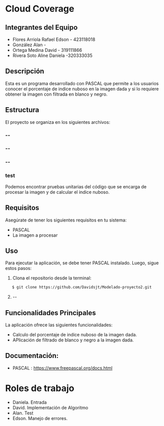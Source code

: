 # Cloud Coverage

## Integrantes del Equipo
* Flores Arriola Rafael Edson - 423118018
* González Alan - 
* Ortega Medina David - 319111866
* Rivera Soto Aline Daniela -320333035

## Descripción
Esta es un programa desarrollado con PASCAL que permite a los usuarios conocer el porcentaje de indice nuboso en la imagen dada y si lo requiere obtener la imagen con filtrada en blanco y negro.

## Estructura 
El proyecto se organiza en los siguientes archivos:

### --

### --

### --
### test
Podemos encontrar pruebas unitarias del código que se encarga de procesar la imagen y de calcular el indice nuboso.

## Requisitos

Asegúrate de tener los siguientes requisitos en tu sistema:

- PASCAL
- La imagen a procesar

## Uso
Para ejecutar la aplicación, se debe tener  PASCAL instalado. Luego, sigue estos pasos:

1. Clona el repositorio desde la terminal:

```bash
   $ git clone https://github.com/Davidsjt/Modelado-proyecto2.git
```

2. --

## Funcionalidades Principales
La aplicación ofrece las siguientes funcionalidades:

- Calculo del porcentaje de indice nuboso de la imagen dada.
- APlicación de filtrado de blanco y negro a la imagen dada.

## Documentación: 

- PASCAL : https://www.freepascal.org/docs.html

# Roles de trabajo

* Daniela. Entrada 
* David. Implementación de Algoritmo
* Alan. Test
* Edson. Manejo de errores.

